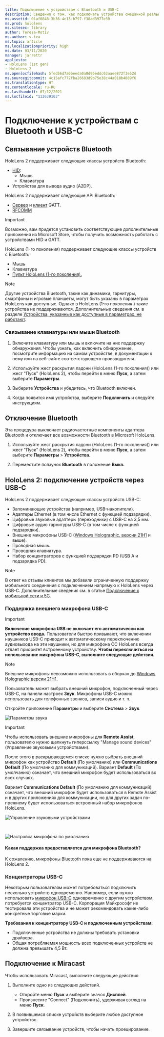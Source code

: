 ```yaml
---
title: Подключение к устройствам с Bluetooth и USB-C
description: Сведения о том, как подключать устройства смешанной реальности HoloLens к устройствам Bluetooth, USB-C и другим аксессуарам.
ms.assetid: 01af0848-3b36-4c13-b797-f38ad3977e30
ms.prod: hololens
ms.sitesec: library
author: Teresa-Motiv
ms.author: v-tea
ms.topic: article
ms.localizationpriority: high
ms.date: 03/11/2020
manager: jarrettr
appliesto:
- HoloLens (1st gen)
- HoloLens 2
ms.openlocfilehash: 5fed56d7a0beeda0a0d96eddc63aaee872f3e52d
ms.sourcegitcommit: 4c15afc772fba26683d9b75e38c44a018b4889f6
ms.translationtype: HT
ms.contentlocale: ru-RU
ms.lasthandoff: 07/12/2021
ms.locfileid: "113639103"
---
```

# <a name="connect-to-bluetooth-and-usb-c-devices"></a>Подключение к устройствам с Bluetooth и USB-C

## <a name="pair-bluetooth-devices"></a>Связывание устройств Bluetooth

HoloLens 2 поддерживает следующие классы устройств Bluetooth:

- [HID](/windows-hardware/drivers/hid/):
    - Мышь
    - Клавиатура
- Устройства для вывода аудио (A2DP).

HoloLens 2 поддерживает следующие API Bluetooth:
- [Сервер](/windows/uwp/devices-sensors/gatt-server) и [клиент](/windows/uwp/devices-sensors/gatt-client) GATT.
- [RFCOMM](/windows/uwp/devices-sensors/send-or-receive-files-with-rfcomm)
>[!IMPORTANT]
> Возможно, вам придется установить соответствующие дополнительные приложения из Microsoft Store, чтобы получить возможность работать с устройствами HID и GATT.

HoloLens (1-го поколения) поддерживает следующие классы устройств с Bluetooth:

- Мышь
- Клавиатура
- [Пульт HoloLens (1-го поколения).](hololens1-clicker.md)

> [!NOTE]
> Другие устройства Bluetooth, такие как динамики, гарнитуры, смартфоны и игровые планшеты, могут быть указаны в параметрах HoloLens как доступные. Однако в HoloLens (1-го поколения ) такие устройства не поддерживаются. Дополнительные сведения см. в разделе [Устройства, указанные как доступные в параметрах, не работают](hololens-troubleshooting.md#devices-listed-as-available-in-settings-dont-work).

### <a name="pair-a-bluetooth-keyboard-or-mouse"></a>Связывание клавиатуры или мыши Bluetooth

1. Включите клавиатуру или мышь и включите на них поддержку обнаружения. Чтобы узнать, как включить обнаружение, посмотрите информацию на самом устройстве, в документации к нему или на веб-сайте соответствующего производителя.

1. Используйте жест раскрытия ладони (HoloLens (1-го поколения)) или жест "Пуск" (HoloLens 2), чтобы перейти в меню **Пуск**, а затем выберите **Параметры**.

1. Выберите **Устройства** и убедитесь, что Bluetooth включен.  

1. Когда появится имя устройства, выберите **Подключить** и следуйте инструкциям.

## <a name="disable-bluetooth"></a>Отключение Bluetooth

Эта процедура выключает радиочастотные компоненты адаптера Bluetooth и отключает все возможности Bluetooth в Microsoft HoloLens.

1. Используйте жест раскрытия ладони (HoloLens (1-го поколения)) или жест "Пуск" (HoloLens 2), чтобы перейти в меню **Пуск**, а затем выберите **Параметры** > **Устройства**.

1. Переместите ползунок **Bluetooth** в положение **Выкл.**

## <a name="hololens-2-connect-usb-c-devices"></a>HoloLens 2: подключение устройств через USB-C

HoloLens 2 поддерживает следующие классы устройств USB-C:

- Запоминающие устройства (например, USB-накопители).
- Адаптеры Ethernet (в том числе Ethernet с функцией подзарядки).
- Цифровые звуковые адаптеры (переходники) с USB-C на 3,5 мм.
- Цифровые аудио гарнитуры USB-C (в том числе с функцией подзарядки).
- Внешние микрофоны USB-C ([Windows Holographic, версии 21H1](hololens-release-notes.md#windows-holographic-version-21h1) и выше).
- Проводная мышь.
- Проводная клавиатура.
- Набор концентраторов с функцией подзарядки PD (USB A и подзарядка PD).


> [!NOTE]
> В ответ на отзывы клиентов мы добавили ограниченную поддержку мобильного соединения с подключением напрямую к HoloLens через USB-C. Дополнительные сведения см. в статье [Подключение к мобильной сети и 5G](hololens-cellular.md).

### <a name="usb-c-external-microphone-support"></a>Поддержка внешнего микрофона USB-C

> [!IMPORTANT]
> **Включение микрофона USB не включает его автоматически как устройство ввода.** Пользователи быстро привыкают, что включении наушников USB-C приводит к автоматическому переключению аудиовыхода на эти наушники, но для микрофона ОС HoloLens всегда отдает приоритет встроенному устройству. **Чтобы переключиться на использование микрофона USB-C, выполните следующие действия.**

> [!NOTE]
> Внешние микрофоны невозможно использовать в сборках до [Windows Holographic версии 21H1](hololens-release-notes.md#windows-holographic-version-21h1). 

Пользователь может выбрать внешний микрофон, подключенный через USB-C, на панели настроек **Звук**. Микрофоны USB-C можно использовать для телефонных звонков, записи аудио и т. п.

Откройте приложение **Параметры** и выберите **Система** > **Звук**.

![Параметры звука](images/usbc-mic-1.jpg)

> [!IMPORTANT]
> Чтобы использовать внешние микрофоны для **Remote Assist**, пользователю нужно щелкнуть гиперссылку "Manage sound devices" (Управление звуковыми устройствами).
>
> После этого в раскрывающемся списке нужно выбрать внешний микрофон как устройство **Default** (По умолчанию) или **Communications Default** (По умолчанию для коммуникаций). Вариант **Default** (По умолчанию) означает, что внешний микрофон будет использоваться во всех случаях.
>
> Вариант **Communications Default** (По умолчанию для коммуникаций) означает, что внешний микрофон будет использоваться в Remote Assist и в других приложениях для коммуникации, но для других задач по-прежнему будет использоваться встроенный набор микрофонов HoloLens.

![Управление звуковыми устройствами](images/usbc-mic-2.png)

<br>

![Настройка микрофона по умолчанию](images/usbc-mic-3.jpg)

#### <a name="what-about-bluetooth-microphone-support"></a>Какая поддержка предоставляется для микрофона Bluetooth?

К сожалению, микрофоны Bluetooth пока еще не поддерживаются на HoloLens 2.

### <a name="usb-c-hubs"></a>Концентраторы USB-C

Некоторым пользователям может потребоваться подключить несколько устройств одновременно. Например, если нужно использовать [микрофон USB-C](#usb-c-external-microphone-support) одновременно с другим устройством, потребуется концентратор USB-C. Корпорация Майкрософт не тестировала эти устройства и не может рекомендовать какие-либо конкретные торговые марки.

**Требования к концентратору USB-C и подключенным устройствам:**

- Подключенные устройства не должны требовать установки драйвера.
- Общая потребляемая мощность всех подключенных устройств не должна превышать 4,5 Вт.

## <a name="connect-to-miracast"></a>Подключение к Miracast

Чтобы использовать Miracast, выполните следующие действия:

1. Выполните одно из следующих действий.  

   - Откройте меню **Пуск** и выберите значок **Дисплей**.
   - Произнесите "Connect" (Подключить), удерживая взгляд на меню **Пуск**.  

1. В появившемся списке устройств выберите любое доступное устройство.

1. Завершите связывание устройств, чтобы начать проецирование.
